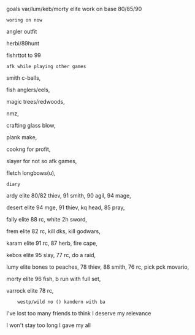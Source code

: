 goals
var/lum/keb/morty elite
work on base 80/85/90

	woring on now 
angler outfit

herbi/89hunt

fishrttot to 99

	afk while playing other games
smith c-balls,

fish anglers/eels,

magic trees/redwoods,

nmz,

crafting glass blow,

plank make,

cookng for profit,

slayer for not so afk games,

fletch longbows(u),


	diary
ardy elite
	80/82 thiev,
	91 smith,
	90 agil,
	94 mage,

desert elite
	94 mge,
	91 thiev,
	kq head,
	85 pray,

fally elite
	88 rc,
	white 2h sword,

frem elite
	82 rc,
	kill dks,
	kill godwars,

karam elite
	91 rc,
	87 herb,
	fire cape,

kebos elite
	95 slay,
	77 rc,
	do a raid,

lumy elite
	bones to peaches,
	78 thiev,
	88 smith,
	76 rc,
	pick pck movario,

morty elite
	96 fish,
	b run with full set,

varrock elite
	78 rc,

		westp/wild no () kandern with ba


I've lost too many friends to think I deserve my relevance

I won't stay too long
I gave my all
